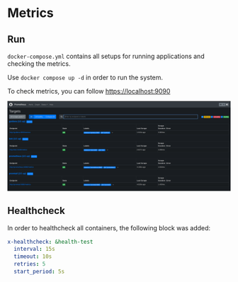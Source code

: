 # Metrics

## Run

`docker-compose.yml` contains all setups for running applications and checking the metrics.

Use `docker compose up -d` in order to run the system.

To check metrics, you can follow <https://localhost:9090>

![prometheus](prometheus.png)

## Healthcheck

In order to healthcheck all containers, the following block was added:

```yaml
x-healthcheck: &health-test
  interval: 15s
  timeout: 10s
  retries: 5
  start_period: 5s
```
